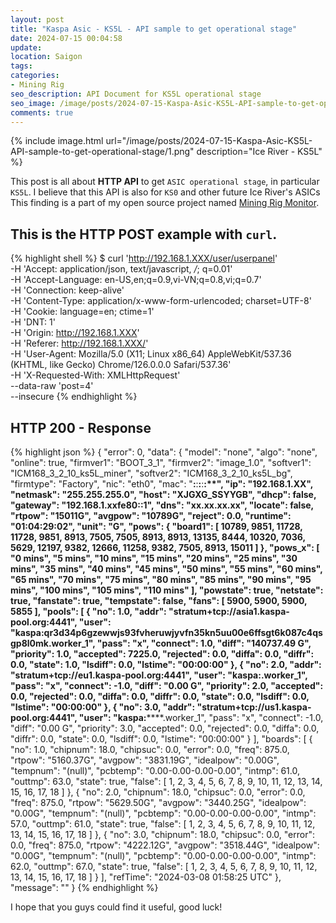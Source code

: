 ```yaml
---
layout: post
title: "Kaspa Asic - KS5L - API sample to get operational stage"
date: 2024-07-15 00:04:58
update:
location: Saigon
tags:
categories:
- Mining Rig
seo_description: API Document for KS5L operational stage
seo_image: /image/posts/2024-07-15-Kaspa-Asic-KS5L-API-sample-to-get-operational-stage/1.png
comments: true
---
```


{% include image.html url="/image/posts/2024-07-15-Kaspa-Asic-KS5L-API-sample-to-get-operational-stage/1.png" description="Ice River - KS5L" %}

This post is all about **HTTP API**  to get `ASIC operational stage`, in particular `KS5L`. I believe that this API is also for `KS0` and other future Ice River's ASICs
This finding is a part of my open source project named  [Mining Rig Monitor](https://github.com/nguyenvinhlinh/Mining-Rig-Monitor).

## This is the HTTP POST example with `curl`.
{% highlight shell %}
$ curl 'http://192.168.1.XXX/user/userpanel' \
  -H 'Accept: application/json, text/javascript, */*; q=0.01' \
  -H 'Accept-Language: en-US,en;q=0.9,vi-VN;q=0.8,vi;q=0.7' \
  -H 'Connection: keep-alive' \
  -H 'Content-Type: application/x-www-form-urlencoded; charset=UTF-8' \
  -H 'Cookie: language=en; ctime=1' \
  -H 'DNT: 1' \
  -H 'Origin: http://192.168.1.XXX' \
  -H 'Referer: http://192.168.1.XXX/' \
  -H 'User-Agent: Mozilla/5.0 (X11; Linux x86_64) AppleWebKit/537.36 (KHTML, like Gecko) Chrome/126.0.0.0 Safari/537.36' \
  -H 'X-Requested-With: XMLHttpRequest' \
  --data-raw 'post=4' \
  --insecure
{% endhighlight %}


## HTTP 200 - Response
{% highlight json %}
{
  "error": 0,
  "data": {
    "model": "none",
    "algo": "none",
    "online": true,
    "firmver1": "BOOT_3_1",
    "firmver2": "image_1.0",
    "softver1": "ICM168_3_2_10_ks5L_miner",
    "softver2": "ICM168_3_2_10_ks5L_bg",
    "firmtype": "Factory",
    "nic": "eth0",
    "mac": "****:****:****:****:****:**",
    "ip": "192.168.1.XX",
    "netmask": "255.255.255.0",
    "host": "XJGXG_SSYYGB",
    "dhcp": false,
    "gateway": "192.168.1.xxfe80::1",
    "dns": "xx.xx.xx.xx",
    "locate": false,
    "rtpow": "15011G",
    "avgpow": "10789G",
    "reject": 0.0,
    "runtime": "01:04:29:02",
    "unit": "G",
    "pows": {
      "board1": [
        10789,
        9851,
        11728,
        11728,
        9851,
        8913,
        7505,
        7505,
        8913,
        8913,
        13135,
        8444,
        10320,
        7036,
        5629,
        12197,
        9382,
        12666,
        11258,
        9382,
        7505,
        8913,
        15011
      ]
    },
    "pows_x": [
      "0 mins",
      "5 mins",
      "10 mins",
      "15 mins",
      "20 mins",
      "25 mins",
      "30 mins",
      "35 mins",
      "40 mins",
      "45 mins",
      "50 mins",
      "55 mins",
      "60 mins",
      "65 mins",
      "70 mins",
      "75 mins",
      "80 mins",
      "85 mins",
      "90 mins",
      "95 mins",
      "100 mins",
      "105 mins",
      "110 mins"
    ],
    "powstate": true,
    "netstate": true,
    "fanstate": true,
    "tempstate": false,
    "fans": [
      5900,
      5900,
      5900,
      5855
    ],
    "pools": [
      {
        "no": 1.0,
        "addr": "stratum+tcp://asia1.kaspa-pool.org:4441",
        "user": "kaspa:qr3d34p6gzewwjs93fvheruwjyvfn35kn5uu00e6ffsgt6k087c4qsgp8l0mk.worker_1",
        "pass": "x",
        "connect": 1.0,
        "diff": "140737.49 G",
        "priority": 1.0,
        "accepted": 7225.0,
        "rejected": 0.0,
        "diffa": 0.0,
        "diffr": 0.0,
        "state": 1.0,
        "lsdiff": 0.0,
        "lstime": "00:00:00"
      },
      {
        "no": 2.0,
        "addr": "stratum+tcp://eu1.kaspa-pool.org:4441",
        "user": "kaspa:**********.worker_1",
        "pass": "x",
        "connect": -1.0,
        "diff": "0.00 G",
        "priority": 2.0,
        "accepted": 0.0,
        "rejected": 0.0,
        "diffa": 0.0,
        "diffr": 0.0,
        "state": 0.0,
        "lsdiff": 0.0,
        "lstime": "00:00:00"
      },
      {
        "no": 3.0,
        "addr": "stratum+tcp://us1.kaspa-pool.org:4441",
        "user": "kaspa:**********.worker_1",
        "pass": "x",
        "connect": -1.0,
        "diff": "0.00 G",
        "priority": 3.0,
        "accepted": 0.0,
        "rejected": 0.0,
        "diffa": 0.0,
        "diffr": 0.0,
        "state": 0.0,
        "lsdiff": 0.0,
        "lstime": "00:00:00"
      }
    ],
    "boards": [
      {
        "no": 1.0,
        "chipnum": 18.0,
        "chipsuc": 0.0,
        "error": 0.0,
        "freq": 875.0,
        "rtpow": "5160.37G",
        "avgpow": "3831.19G",
        "idealpow": "0.00G",
        "tempnum": "(null)",
        "pcbtemp": "0.00-0.00-0.00-0.00",
        "intmp": 61.0,
        "outtmp": 63.0,
        "state": true,
        "false": [
          1,
          2,
          3,
          4,
          5,
          6,
          7,
          8,
          9,
          10,
          11,
          12,
          13,
          14,
          15,
          16,
          17,
          18
        ]
      },
      {
        "no": 2.0,
        "chipnum": 18.0,
        "chipsuc": 0.0,
        "error": 0.0,
        "freq": 875.0,
        "rtpow": "5629.50G",
        "avgpow": "3440.25G",
        "idealpow": "0.00G",
        "tempnum": "(null)",
        "pcbtemp": "0.00-0.00-0.00-0.00",
        "intmp": 57.0,
        "outtmp": 61.0,
        "state": true,
        "false": [
          1,
          2,
          3,
          4,
          5,
          6,
          7,
          8,
          9,
          10,
          11,
          12,
          13,
          14,
          15,
          16,
          17,
          18
        ]
      },
      {
        "no": 3.0,
        "chipnum": 18.0,
        "chipsuc": 0.0,
        "error": 0.0,
        "freq": 875.0,
        "rtpow": "4222.12G",
        "avgpow": "3518.44G",
        "idealpow": "0.00G",
        "tempnum": "(null)",
        "pcbtemp": "0.00-0.00-0.00-0.00",
        "intmp": 62.0,
        "outtmp": 67.0,
        "state": true,
        "false": [
          1,
          2,
          3,
          4,
          5,
          6,
          7,
          8,
          9,
          10,
          11,
          12,
          13,
          14,
          15,
          16,
          17,
          18
        ]
      }
    ],
    "refTime": "2024-03-08 01:58:25 UTC"
  },
  "message": ""
}
{% endhighlight %}

I hope that you guys could find it useful, good luck!
